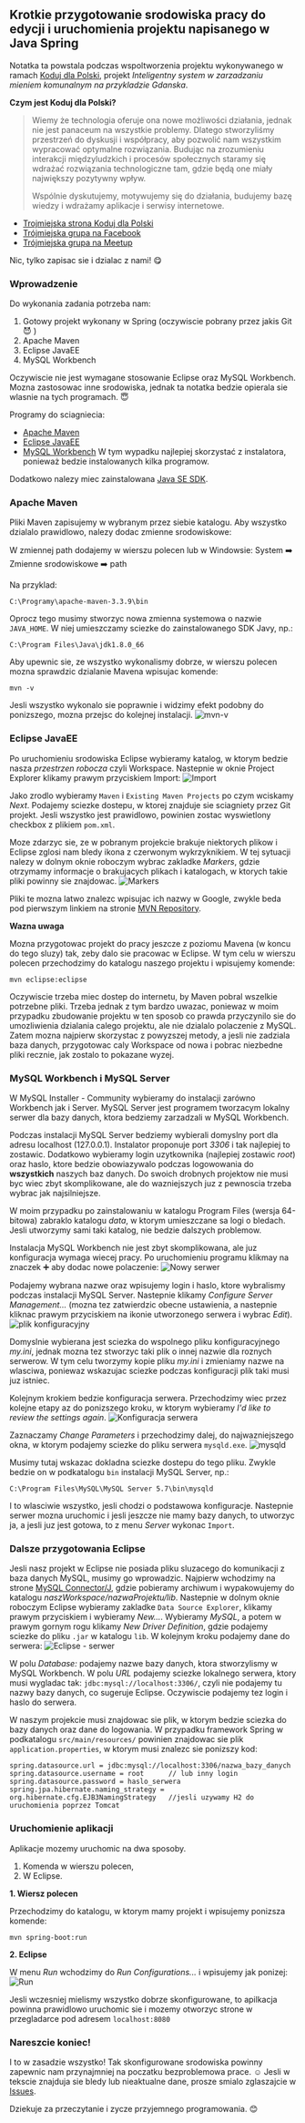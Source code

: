 ## Krotkie przygotowanie srodowiska pracy do edycji i uruchomienia projektu napisanego w Java Spring

Notatka ta powstala podczas wspoltworzenia projektu wykonywanego w ramach [Koduj dla Polski](http://kodujdlapolski.pl/), projekt *Inteligentny system w zarzadzaniu mieniem komunalnym na przykladzie Gdanska*.

**Czym jest Koduj dla Polski?**

> Wiemy że technologia oferuje ona nowe możliwości działania, jednak nie jest panaceum na wszystkie problemy. Dlatego stworzyliśmy przestrzeń do dyskusji i współpracy, aby pozwolić nam wszystkim wypracować optymalne rozwiązania. Budując na zrozumieniu interakcji międzyludzkich i procesów społecznych staramy się wdrażać rozwiązania technologiczne tam, gdzie będą one miały największy pozytywny wpływ.
> 
> Wspólnie dyskutujemy, motywujemy się do działania, budujemy bazę wiedzy i wdrażamy aplikacje i serwisy internetowe.

 * [Trojmiejska strona Koduj dla Polski](http://kodujdlapolski.pl/cities/trojmiasto/)
 * [Trójmiejska grupa na Facebook](https://web.facebook.com/groups/kodujdlapolski.trojmiasto)
 * [Trójmiejska grupa na Meetup](http://www.meetup.com/Koduj-dla-Polski-Trojmiasto/)

Nic, tylko zapisac sie i dzialac z nami! :yum:

### Wprowadzenie

Do wykonania zadania potrzeba nam:
 1. Gotowy projekt wykonany w Spring (oczywiscie pobrany przez jakis Git :smiling_imp: )
 2. Apache Maven
 3. Eclipse JavaEE
 4. MySQL Workbench

Oczywiscie nie jest wymagane stosowanie Eclipse oraz MySQL Workbench. Mozna zastosowac inne srodowiska, jednak ta notatka bedzie opierala sie wlasnie na tych programach. :innocent:

Programy do sciagniecia:

* [Apache Maven](https://maven.apache.org/)
* [Eclipse JavaEE](https://www.eclipse.org/downloads/packages/eclipse-ide-java-ee-developers/mars2)
* [MySQL Workbench](https://dev.mysql.com/downloads/installer/) W tym wypadku najlepiej skorzystać z instalatora, ponieważ       bedzie instalowanych kilka programow.

Dodatkowo nalezy miec zainstalowana [Java SE SDK](http://www.oracle.com/technetwork/java/javase/overview/index.html).

### Apache Maven

Pliki Maven zapisujemy w wybranym przez siebie katalogu. Aby wszystko dzialalo prawidlowo, nalezy dodac zmienne srodowiskowe:

W zmiennej path dodajemy w wierszu polecen lub w Windowsie: System :arrow_right: Zmienne srodowiskowe :arrow_right: path

Na przyklad: 
```
C:\Programy\apache-maven-3.3.9\bin
```
Oprocz tego musimy stworzyc nowa zmienna systemowa o nazwie `JAVA_HOME`. W niej umieszczamy sciezke do zainstalowanego SDK Javy, np.:
```
C:\Program Files\Java\jdk1.8.0_66
```
Aby upewnic sie, ze wszystko wykonalismy dobrze, w wierszu polecen mozna sprawdzic dzialanie Mavena wpisujac komende:
```
mvn -v
```
Jesli wszystko wykonalo sie poprawnie i widzimy efekt podobny do ponizszego, mozna przejsc do kolejnej instalacji.
![mvn-v](https://github.com/ElektroITmatyk/TI-2016/blob/master/img/maven.png)

### Eclipse JavaEE

Po uruchomieniu srodowiska Eclipse wybieramy katalog, w ktorym bedzie nasza *przestrzen robocza* czyli Workspace. Nastepnie w oknie Project Explorer klikamy prawym przyciskiem Import:
![Import](https://github.com/ElektroITmatyk/TI-2016/blob/master/img/eclipse-import.png)

Jako zrodlo wybieramy `Maven` i `Existing Maven Projects` po czym wciskamy *Next*. Podajemy sciezke dostepu, w ktorej znajduje sie sciagniety przez Git projekt. Jesli wszystko jest prawidlowo, powinien zostac wyswietlony checkbox z plikiem `pom.xml`.

Moze zdarzyc sie, ze w pobranym projekcie brakuje niektorych plikow i Eclipse zglosi nam bledy ikona z czerwonym wykrzyknikiem. W tej sytuacji nalezy w dolnym oknie roboczym wybrac zakladke *Markers*, gdzie otrzymamy informacje o brakujacych plikach i katalogach, w ktorych takie pliki powinny sie znajdowac.
![Markers](https://github.com/ElektroITmatyk/TI-2016/blob/master/img/eclipse-markers.png)

Pliki te mozna latwo znalezc wpisujac ich nazwy w Google, zwykle beda pod pierwszym linkiem na stronie [MVN Repository](http://mvnrepository.com/).

**Wazna uwaga**

Mozna przygotowac projekt do pracy jeszcze z poziomu Mavena (w koncu do tego sluzy) tak, zeby dalo sie pracowac w Eclipse. W tym celu w wierszu polecen przechodzimy do katalogu naszego projektu i wpisujemy komende:
```
mvn eclipse:eclipse
```
Oczywiscie trzeba miec dostep do internetu, by Maven pobral wszelkie potrzebne pliki. Trzeba jednak z tym bardzo uwazac, poniewaz w moim przypadku zbudowanie projektu w ten sposob co prawda przyczynilo sie do umozliwienia dzialania calego projektu, ale nie dzialalo polaczenie z MySQL. Zatem mozna najpierw skorzystac z powyzszej metody, a jesli nie zadziala baza danych, przygotowac caly Workspace od nowa i pobrac niezbedne pliki recznie, jak zostalo to pokazane wyzej.

### MySQL Workbench i MySQL Server

W MySQL Installer - Community wybieramy do instalacji zarówno Workbench jak i Server.
MySQL Server jest programem tworzacym lokalny serwer dla bazy danych, ktora bedziemy zarzadzali w MySQL Workbench.

Podczas instalacji MySQL Server bedziemy wybierali domyslny port dla adresu localhost (127.0.0.1). Instalator proponuje port *3306* i tak najlepiej to zostawic. Dodatkowo wybieramy login uzytkownika (najlepiej zostawic *root*) oraz haslo, ktore bedzie obowiazywalo podczas logowowania do **wszystkich** naszych baz danych. Do swoich drobnych projektow nie musi byc wiec zbyt skomplikowane, ale do wazniejszych juz z pewnoscia trzeba wybrac jak najsilniejsze.

W moim przypadku po zainstalowaniu w katalogu Program Files (wersja 64-bitowa) zabraklo katalogu *data*, w ktorym umieszczane sa logi o bledach. Jesli utworzymy sami taki katalog, nie bedzie dalszych problemow.

Instalacja MySQL Workbench nie jest zbyt skomplikowana, ale juz konfiguracja wymaga wiecej pracy. Po uruchomieniu programu klikmay na znaczek :heavy_plus_sign: aby dodac nowe polaczenie:
![Nowy serwer](https://github.com/ElektroITmatyk/TI-2016/blob/master/img/mysql-new1.png)

Podajemy wybrana nazwe oraz wpisujemy login i haslo, ktore wybralismy podczas instalacji MySQL Server. Nastepnie klikamy *Configure Server Management...* (mozna tez zatwierdzic obecne ustawienia, a nastepnie kliknac prawym przyciskiem na ikonie utworzonego serwera i wybrac *Edit*).
![plik konfiguracyjny](https://github.com/ElektroITmatyk/TI-2016/blob/master/img/mysql-new2.png)

Domyslnie wybierana jest sciezka do wspolnego pliku konfiguracyjnego *my.ini*, jednak mozna tez stworzyc taki plik o innej nazwie dla roznych serwerow. W tym celu tworzymy kopie pliku *my.ini* i zmieniamy nazwe na wlasciwa, poniewaz wskazujac sciezke podczas konfiguracji plik taki musi juz istniec.

Kolejnym krokiem bedzie konfiguracja serwera. Przechodzimy wiec przez kolejne etapy az do ponizszego kroku, w ktorym wybieramy *I'd like to review the settings again*.
![Konfiguracja serwera](https://github.com/ElektroITmatyk/TI-2016/blob/master/img/mysql-new3.png)

Zaznaczamy *Change Parameters* i przechodzimy dalej, do najwazniejszego okna, w ktorym podajemy sciezke do pliku serwera `mysqld.exe`.
![mysqld](https://github.com/ElektroITmatyk/TI-2016/blob/master/img/mysql-new4.png)

Musimy tutaj wskazac dokladna sciezke dostepu do tego pliku. Zwykle bedzie on w podkatalogu `bin` instalacji MySQL Server, np.:
```
C:\Program Files\MySQL\MySQL Server 5.7\bin\mysqld
```
I to wlasciwie wszystko, jesli chodzi o podstawowa konfiguracje. Nastepnie serwer mozna uruchomic i jesli jeszcze nie mamy bazy danych, to utworzyc ja, a jesli juz jest gotowa, to z menu *Server* wykonac `Import`.

### Dalsze przygotowania Eclipse

Jesli nasz projekt w Eclipse nie posiada pliku sluzacego do komunikacji z baza danych MySQL, musimy go wprowadzic.
Najpierw wchodzimy na strone [MySQL Connector/J](https://dev.mysql.com/downloads/connector/j/), gdzie pobieramy archiwum i wypakowujemy do katalogu *naszWorkspace/nazwaProjektu/lib*. Nastepnie w dolnym oknie roboczym Eclipse wybieramy zakladke `Data Source Explorer`, klikamy prawym przyciskiem i wybieramy *New...*. Wybieramy *MySQL*, a potem w prawym gornym rogu klikamy *New Driver Definition*, gdzie podajemy sciezke do pliku `.jar` w katalogu `lib`. W kolejnym kroku podajemy dane do serwera:
![Eclipse - serwer](https://github.com/ElektroITmatyk/TI-2016/blob/master/img/eclipse-mysql.png)

W polu *Database:* podajemy nazwe bazy danych, ktora stworzylismy w MySQL Workbench. W polu *URL* podajemy sciezke lokalnego serwera, ktory musi wygladac tak: `jdbc:mysql://localhost:3306/`, czyli nie podajemy tu nazwy bazy danych, co sugeruje Eclipse. Oczywiscie podajemy tez login i haslo do serwera.

W naszym projekcie musi znajdowac sie plik, w ktorym bedzie sciezka do bazy danych oraz dane do logowania. W przypadku framework Spring w podkatalogu `src/main/resources/` powinien znajdowac sie plik `application.properties`, w ktorym musi znalezc sie ponizszy kod:
```
spring.datasource.url = jdbc:mysql://localhost:3306/nazwa_bazy_danych
spring.datasource.username = root      // lub inny login
spring.datasource.password = haslo_serwera
spring.jpa.hibernate.naming_strategy = org.hibernate.cfg.EJB3NamingStrategy   //jesli uzywamy H2 do uruchomienia poprzez Tomcat
```

### Uruchomienie aplikacji

Aplikacje mozemy uruchomic na dwa sposoby.
 1. Komenda w wierszu polecen,
 2. W Eclipse.

**1. Wiersz polecen**

Przechodzimy do katalogu, w ktorym mamy projekt i wpisujemy ponizsza komende:
```
mvn spring-boot:run
```

**2. Eclipse**

W menu *Run* wchodzimy do *Run Configurations...* i wpisujemy jak ponizej:
![Run](https://github.com/ElektroITmatyk/TI-2016/blob/master/img/eclipse-run.png)

Jesli wczesniej mielismy wszystko dobrze skonfigurowane, to apilkacja powinna prawidlowo uruchomic sie i mozemy otworzyc strone w przegladarce pod adresem `localhost:8080`

### Nareszcie koniec!

I to w zasadzie wszystko! Tak skonfigurowane srodowiska powinny zapewnic nam przynajmniej na poczatku bezproblemowa prace.  :relaxed:
Jesli w tekscie znajduja sie bledy lub nieaktualne dane, prosze smialo zglaszajcie w [Issues](https://github.com/ElektroITmatyk/TI-2016/issues).

Dziekuje za przeczytanie i zycze przyjemnego programowania. :blush:
